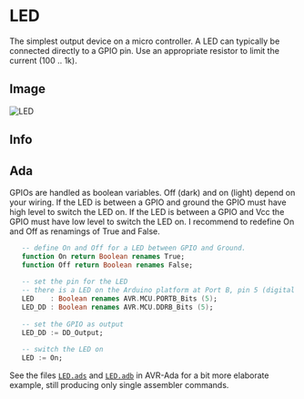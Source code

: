 # LED

The simplest output device on a micro controller. A LED can typically be connected directly to a GPIO pin. Use an appropriate resistor to limit the current (100 .. 1k).

## Image

![LED](/img/LED.jpg)

## Info


## Ada

GPIOs are handled as boolean variables. Off (dark) and on (light) depend on your wiring. If the LED is between a GPIO and ground the GPIO must have high level to switch the LED on.  If the LED is between a GPIO and Vcc the GPIO must have low level to switch the LED on. I recommend to redefine On and Off as renamings of True and False.

```ada
   -- define On and Off for a LED between GPIO and Ground.
   function On return Boolean renames True;
   function Off return Boolean renames False;
   
   -- set the pin for the LED
   -- there is a LED on the Arduino platform at Port B, pin 5 (digital pin 13)
   LED    : Boolean renames AVR.MCU.PORTB_Bits (5);
   LED_DD : Boolean renames AVR.MCU.DDRB_Bits (5);
   
   -- set the GPIO as output
   LED_DD := DD_Output; 
   
   -- switch the LED on
   LED := On;
```

See the files [`LED.ads`](https://sourceforge.net/p/avr-ada/code/ci/master/tree/apps/delays/led.ads) and [`LED.adb`](https://sourceforge.net/p/avr-ada/code/ci/master/tree/apps/delays/led.adb) in AVR-Ada for a bit more elaborate example, still producing only single assembler commands.